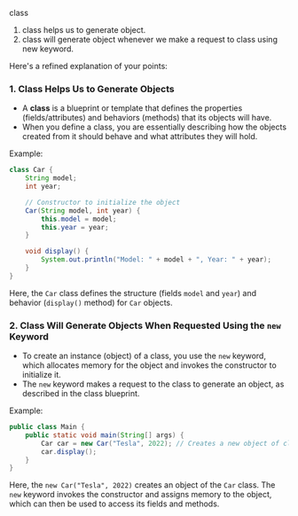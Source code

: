class
1. class helps us to generate object.
2. class will generate object whenever we make a request to class using new keyword.


Here's a refined explanation of your points:

### 1. **Class Helps Us to Generate Objects**
- A **class** is a blueprint or template that defines the properties (fields/attributes) and behaviors (methods) that its objects will have.
- When you define a class, you are essentially describing how the objects created from it should behave and what attributes they will hold.

Example:
```java
class Car {
    String model;
    int year;

    // Constructor to initialize the object
    Car(String model, int year) {
        this.model = model;
        this.year = year;
    }

    void display() {
        System.out.println("Model: " + model + ", Year: " + year);
    }
}
```

Here, the `Car` class defines the structure (fields `model` and `year`) and behavior (`display()` method) for `Car` objects.

### 2. **Class Will Generate Objects When Requested Using the `new` Keyword**
- To create an instance (object) of a class, you use the `new` keyword, which allocates memory for the object and invokes the constructor to initialize it.
- The `new` keyword makes a request to the class to generate an object, as described in the class blueprint.

Example:
```java
public class Main {
    public static void main(String[] args) {
        Car car = new Car("Tesla", 2022); // Creates a new object of class Car
        car.display();
    }
}
```
Here, the `new Car("Tesla", 2022)` creates an object of the `Car` class. The `new` keyword invokes the constructor and assigns memory to the object, which can then be used to access its fields and methods.